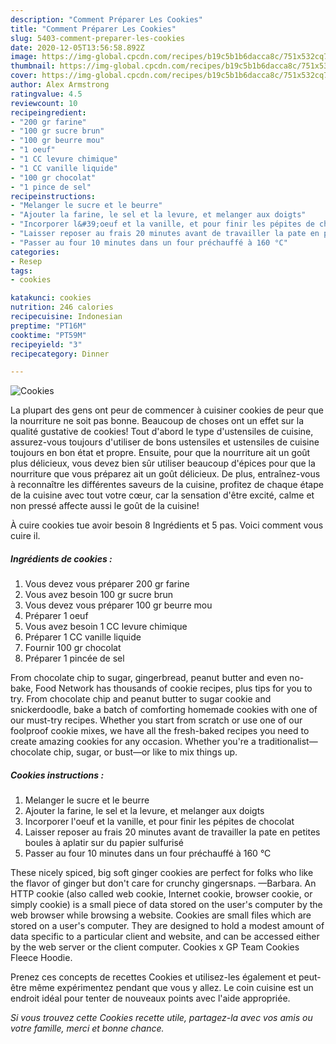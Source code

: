 ```yaml
---
description: "Comment Préparer Les Cookies"
title: "Comment Préparer Les Cookies"
slug: 5403-comment-preparer-les-cookies
date: 2020-12-05T13:56:58.892Z
image: https://img-global.cpcdn.com/recipes/b19c5b1b6dacca8c/751x532cq70/cookies-photo-principale-de-la-recette.jpg
thumbnail: https://img-global.cpcdn.com/recipes/b19c5b1b6dacca8c/751x532cq70/cookies-photo-principale-de-la-recette.jpg
cover: https://img-global.cpcdn.com/recipes/b19c5b1b6dacca8c/751x532cq70/cookies-photo-principale-de-la-recette.jpg
author: Alex Armstrong
ratingvalue: 4.5
reviewcount: 10
recipeingredient:
- "200 gr farine"
- "100 gr sucre brun"
- "100 gr beurre mou"
- "1 oeuf"
- "1 CC levure chimique"
- "1 CC vanille liquide"
- "100 gr chocolat"
- "1 pince de sel"
recipeinstructions:
- "Melanger le sucre et le beurre"
- "Ajouter la farine, le sel et la levure, et melanger aux doigts"
- "Incorporer l&#39;oeuf et la vanille, et pour finir les pépites de chocolat"
- "Laisser reposer au frais 20 minutes avant de travailler la pate en petites boules à aplatir sur du papier sulfurisé"
- "Passer au four 10 minutes dans un four préchauffé à 160 °C"
categories:
- Resep
tags:
- cookies

katakunci: cookies 
nutrition: 246 calories
recipecuisine: Indonesian
preptime: "PT16M"
cooktime: "PT59M"
recipeyield: "3"
recipecategory: Dinner

---
```



![Cookies](https://img-global.cpcdn.com/recipes/b19c5b1b6dacca8c/751x532cq70/cookies-photo-principale-de-la-recette.jpg)

La plupart des gens ont peur de commencer à cuisiner cookies de peur que la nourriture ne soit pas bonne. Beaucoup de choses ont un effet sur la qualité gustative de cookies! Tout d'abord le type d'ustensiles de cuisine, assurez-vous toujours d'utiliser de bons ustensiles et ustensiles de cuisine toujours en bon état et propre. Ensuite, pour que la nourriture ait un goût plus délicieux, vous devez bien sûr utiliser beaucoup d'épices pour que la nourriture que vous préparez ait un goût délicieux. De plus, entraînez-vous à reconnaître les différentes saveurs de la cuisine, profitez de chaque étape de la cuisine avec tout votre cœur, car la sensation d'être excité, calme et non pressé affecte aussi le goût de la cuisine!

<!--inarticleads1-->

À cuire cookies tue avoir besoin 8 Ingrédients et 5 pas. Voici comment vous cuire il.

##### Ingrédients de cookies :

1. Vous devez vous préparer 200 gr farine
1. Vous avez besoin 100 gr sucre brun
1. Vous devez vous préparer 100 gr beurre mou
1. Préparer 1 oeuf
1. Vous avez besoin 1 CC levure chimique
1. Préparer 1 CC vanille liquide
1. Fournir 100 gr chocolat
1. Préparer 1 pincée de sel


From chocolate chip to sugar, gingerbread, peanut butter and even no-bake, Food Network has thousands of cookie recipes, plus tips for you to try. From chocolate chip and peanut butter to sugar cookie and snickerdoodle, bake a batch of comforting homemade cookies with one of our must-try recipes. Whether you start from scratch or use one of our foolproof cookie mixes, we have all the fresh-baked recipes you need to create amazing cookies for any occasion. Whether you&#39;re a traditionalist—chocolate chip, sugar, or bust—or like to mix things up. 

<!--inarticleads2-->

##### Cookies instructions :

1. Melanger le sucre et le beurre
1. Ajouter la farine, le sel et la levure, et melanger aux doigts
1. Incorporer l&#39;oeuf et la vanille, et pour finir les pépites de chocolat
1. Laisser reposer au frais 20 minutes avant de travailler la pate en petites boules à aplatir sur du papier sulfurisé
1. Passer au four 10 minutes dans un four préchauffé à 160 °C


These nicely spiced, big soft ginger cookies are perfect for folks who like the flavor of ginger but don&#39;t care for crunchy gingersnaps. —Barbara. An HTTP cookie (also called web cookie, Internet cookie, browser cookie, or simply cookie) is a small piece of data stored on the user&#39;s computer by the web browser while browsing a website. Cookies are small files which are stored on a user&#39;s computer. They are designed to hold a modest amount of data specific to a particular client and website, and can be accessed either by the web server or the client computer. Cookies x GP Team Cookies Fleece Hoodie. 

<!--inarticleads1-->

<p>
Prenez ces concepts de recettes Cookies et utilisez-les également et peut-être même expérimentez pendant que vous y allez. Le coin cuisine est un endroit idéal pour tenter de nouveaux points avec l'aide appropriée.
</p>

<p>
<i>Si vous trouvez cette Cookies recette utile, partagez-la avec vos amis ou votre famille, merci et bonne chance.</i>
</p>
